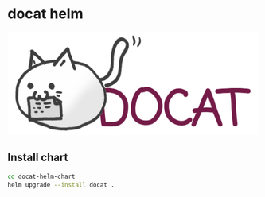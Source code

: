 # docat helm

![](https://raw.githubusercontent.com/docat-org/.github/main/logo.png)

## Install chart

```bash
cd docat-helm-chart
helm upgrade --install docat .
```
